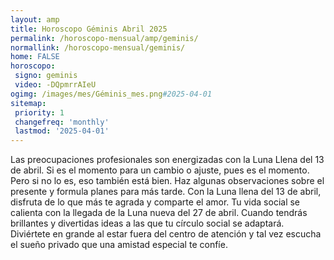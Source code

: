 ```yaml
---
layout: amp
title: Horoscopo Géminis Abril 2025 
permalink: /horoscopo-mensual/amp/geminis/
normallink: /horoscopo-mensual/geminis/
home: FALSE
horoscopo:
 signo: geminis
 video: -DQpmrrAIeU
ogimg: /images/mes/Géminis_mes.png#2025-04-01
sitemap:
 priority: 1
 changefreq: 'monthly'
 lastmod: '2025-04-01'
---
```



Las preocupaciones profesionales son energizadas con la Luna Llena del 13 de abril. Si es el momento para un cambio o ajuste, pues es el momento. Pero si no lo es, eso también está bien. Haz algunas observaciones sobre el presente y formula planes para más tarde. Con la Luna llena del 13 de abril, disfruta de lo que más te agrada y comparte el amor. Tu vida social se calienta con la llegada de la Luna nueva del 27 de abril. Cuando tendrás brillantes y divertidas ideas a las que tu círculo social se adaptará. Diviértete en grande al estar fuera del centro de atención y tal vez escucha el sueño privado que una amistad especial te confíe.
